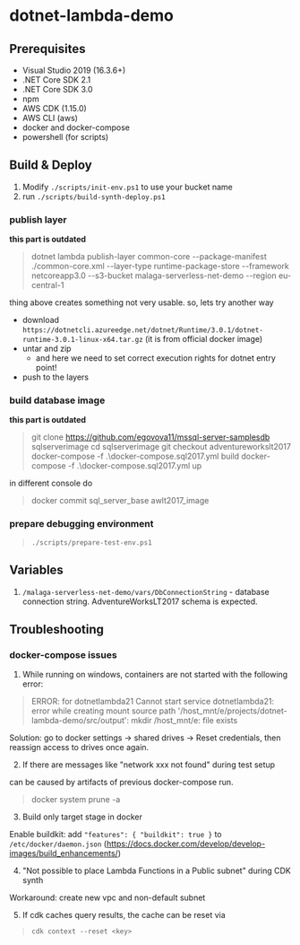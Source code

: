 # dotnet-lambda-demo

## Prerequisites

- Visual Studio 2019 (16.3.6+)
- .NET Core SDK 2.1
- .NET Core SDK 3.0
- npm
- AWS CDK (1.15.0)
- AWS CLI (aws)
- docker and docker-compose
- powershell (for scripts)

## Build & Deploy

1. Modify `./scripts/init-env.ps1` to use your bucket name
2. run `./scripts/build-synth-deploy.ps1`

### publish layer

**this part is outdated**

> dotnet lambda publish-layer common-core --package-manifest ./common-core.xml --layer-type runtime-package-store --framework netcoreapp3.0 --s3-bucket malaga-serverless-net-demo --region eu-central-1

thing above creates something not very usable.
so, lets try another way

- download `https://dotnetcli.azureedge.net/dotnet/Runtime/3.0.1/dotnet-runtime-3.0.1-linux-x64.tar.gz` (it is from official docker image)
- untar and zip
  - and here we need to set correct execution rights for dotnet entry point!
- push to the layers

### build database image

**this part is outdated**

> git clone https://github.com/egovova11/mssql-server-samplesdb sqlserverimage
> cd sqlserverimage
> git checkout adventureworkslt2017
> docker-compose -f .\docker-compose.sql2017.yml build
> docker-compose -f .\docker-compose.sql2017.yml up

in different console do

> docker commit sql_server_base awlt2017_image

### prepare debugging environment

> `./scripts/prepare-test-env.ps1`

## Variables

1. `/malaga-serverless-net-demo/vars/DbConnectionString` - database connection string. AdventureWorksLT2017 schema is expected.

## Troubleshooting

### docker-compose issues

1. While running on windows, containers are not started with the following error:

> ERROR: for dotnetlambda21  Cannot start service dotnetlambda21: error while creating mount source path '/host_mnt/e/projects/dotnet-lambda-demo/src/output': mkdir /host_mnt/e: file exists

Solution: go to docker settings -> shared drives -> Reset credentials, then reassign access to drives once again.

2. If there are messages like "network xxx not found" during test setup

 can be caused by artifacts of previous docker-compose run.

 > docker system prune -a

3. Build only target stage in docker

Enable buildkit: add `"features": { "buildkit": true }` to `/etc/docker/daemon.json` (https://docs.docker.com/develop/develop-images/build_enhancements/)

4. "Not possible to place Lambda Functions in a Public subnet" during CDK synth

Workaround: create new vpc and non-default subnet

5. If cdk caches query results, the cache can be reset via

> `cdk context --reset <key>`
